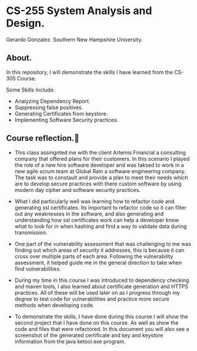 # CS-255 System Analysis and Design. 
Gerardo Gonzalez. 
Southern New Hampshire University.  

## About.  

In this repository, I will demonstrate the skills I have learned from the CS-305 Course. 

Some Skills Include.  
* Analyzing Dependency Report. 
* Suppressing false positives. 
* Generating Certificates from keystore. 
* Implementing Software Security practices.  

## Course reflection.:mag_right:  

* This class assingnted me with the client Artemis Financial a consulting company that offered plans for their customers. In this scenario I played the role of a new hire software developer and was taksed to work in a new agile scrum team at Global Rain a software engineering company. The task was to constault and provide a plan to meet their needs which are to develop secure practices with there custom software by using modern day cipher and software security practices.  
<p> 

* What I did particularly well was learning how to refactor code and generating ssl certificates. Its important to refactor code so it can filter out any weaknesses in the software, and also generating and understanding how ssl certificates work can help a developer know what to look for in when hashing and find a way to validate data during transmission.  
<p>

* One part of the vulnerability assessment that was challenging to me was finding out which areas of security it addresses, this is because it can cross over multiple parts of each area. Following the vulnerability assessment, it helped guide me in the general direction to take when find vulnerabilities.  
<p> 

* During my time in this course I was introduced to dependency checking and maven tools, I also learned about certificate generation and HTTPS practices. All of these will be used later on as I progress through my degree to test code for vulnerabilities and practice more secure methods when developing code.  
<p> 

* To demonstrate the skills, I have done during this course I will show the second project that I have done on this course. As well as show the code and files that were refactored. In this document you will also see a screenshot of the generated certificate and key and keystore information from the java ketool.exe program.
<p>